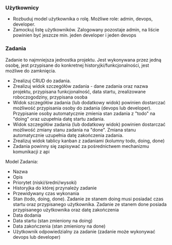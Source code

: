 ### Użytkownicy
- Rozbuduj model użytkownika o rolę. Możliwe role: admin, devops, developer.
- Zamockuj listę użytkowników. Zalogowany pozostaje admin, na liście powinien być jeszcze min. jeden developer i jeden devops  
### Zadania
Zadanie to najmniejsza jednostka projektu. Jest wykonywana przez jedną osobę, jest przypisane do konkretnej historyjki/funkcjonalności, jest możliwe do zamknięcia. 
- Zrealizuj CRUD do zadania. 
- Zrealizuj widok szczegółów zadania - dane zadania oraz nazwa projektu, przypisana funkcjonalność, data startu, zrealizowane roboczogodziny, przypisana osoba 
- Widok szczegółów zadania (lub dodatkowy widok) powinien dostarczać możliwość przypisania osoby do zadania (devops lub developer). Przypisanie osoby automatycznie zmienia stan zadania z "todo" na "doing" oraz uzupełnia datę startu zadania.
- Widok szczegółów zadania (lub dodatkowy widok) powinien dostarczać możliwość zmiany stanu zadania na "done". Zmiana stanu automatycznie uzupełnia datę zakończenia zadania.
- Zrealizuj widok tablicy kanban z zadaniami (kolumny todo, doing, done)
- Zadania powinny się zapisywać za pośrednictwem mechanizmu komunikacji z api


Model Zadania: 
- Nazwa
- Opis
- Priorytet (niski/średni/wysoki)
- Historyjka do której przynależy zadanie
- Przewidywany czas wykonania
- Stan (todo, doing, done). Zadanie ze stanem doing musi posiadać czas startu oraz przypisanego użytkownika. Zadanie ze stanem done posiada przypisanego użytkownika oraz datę zakończenia
- Data dodania
- Data startu (stan zmieniony na doing)
- Data zakończenia (stan zmieniony na done)
- Użytkownik odpowiedzialny za zadanie (zadanie może wykonywać devops lub developer)